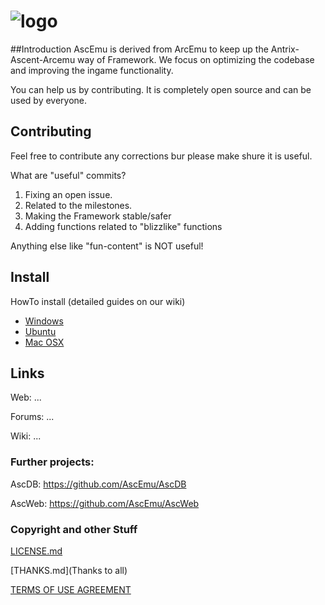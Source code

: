 ﻿# ![logo](http://ascemu.org/style/img/logo.png)

##Introduction
AscEmu is derived from ArcEmu to keep up the Antrix-Ascent-Arcemu way of Framework.
We focus on optimizing the codebase and improving the ingame functionality.

You can help us by contributing. It is completely open source and can be used by everyone.


## Contributing
Feel free to contribute any corrections bur please make shure it is useful.

What are "useful" commits?
 1. Fixing an open issue.
 2. Related to the milestones.
 3. Making the Framework stable/safer
 4. Adding functions related to "blizzlike" functions 

Anything else like "fun-content" is NOT useful!


## Install
HowTo install (detailed guides on our wiki)
* [Windows](/wiki/index.php?title=3.3.5_Windows)
* [Ubuntu](/wiki/index.php?title=3.3.5_Ubuntu)
* [Mac OSX](/wiki/index.php?title=3.3.5_Mac_OSX)


## Links
Web: ...

Forums: ...

Wiki: ...

### Further projects:
AscDB: https://github.com/AscEmu/AscDB

AscWeb: https://github.com/AscEmu/AscWeb


### Copyright and other Stuff
 [LICENSE.md](LICENSE)
 
 [THANKS.md](Thanks to all)
 
 [TERMS OF USE AGREEMENT](Terms)
 
